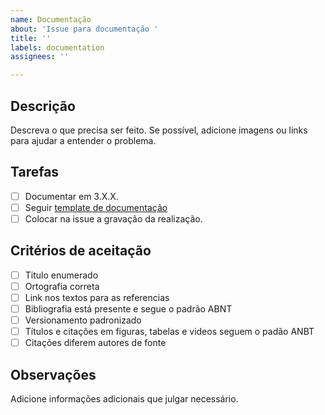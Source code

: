 ```yaml
---
name: Documentação
about: 'Issue para documentação '
title: ''
labels: documentation
assignees: ''

---
```


## Descrição
Descreva o que precisa ser feito. Se possível, adicione imagens ou links para ajudar a entender o problema.

## Tarefas
- [ ] Documentar em 3.X.X.
- [ ] Seguir [template de documentação](https://github.com/UnBArqDsw2024-2/2024.2_G5_Turismo_Entrega_03/blob/main/.github/TEMPLATE_DOC.md)
- [ ] Colocar na issue a gravação da realização.

## Critérios de aceitação
- [ ] Titulo enumerado
- [ ] Ortografia correta
- [ ] Link nos textos para as referencias 
- [ ] Bibliografia está presente e segue o padrão ABNT
- [ ] Versionamento padronizado
- [ ] Títulos e citações em figuras, tabelas e videos seguem o padão ANBT
- [ ] Citações diferem autores de fonte

## Observações
Adicione informações adicionais que julgar necessário.
